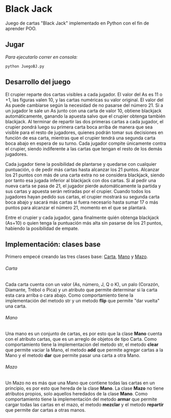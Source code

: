 <h1> Black Jack </h1>

Juego de cartas "Black Jack" implementado en Python con el fin de aprender POO.<br>

## Jugar
_Para ejecutarlo correr en consola:_<br>
```
python JuegoBJ.py
```

## Desarrollo del juego
<p>El crupier reparte dos cartas visibles a cada jugador. El valor del As es 11 o +1, las figuras valen 10, y las cartas numéricas su valor original. El valor del As puede cambiarse
según la necesidad de no pasarse del número 21. Si a un jugador le sale un As junto con una carta de valor 10, obtiene blackjack automáticamente, ganando la apuesta salvo que el
crupier obtenga también blackjack. Al terminar de repartir las dos primeras cartas a cada jugador, el crupier pondrá luego su primera carta boca arriba de manera que sea visible
para el resto de jugadores, quienes podrán tomar sus decisiones en función de esa carta, mientras que el crupier tendrá una segunda carta boca abajo en espera de su turno. Cada
jugador compite únicamente contra el crupier, siendo indiferente a las cartas que tengan el resto de los demás jugadores. </p>

<p>Cada jugador tiene la posibilidad de plantarse y quedarse con cualquier puntuación, o de pedir más cartas hasta alcanzar los 21 puntos. Alcanzar los 21 puntos con más de una carta
extra no se considera blackjack, siendo por tanto esa jugada inferior al blackjack con dos cartas. Si al pedir una nueva carta se pasa de 21, el jugador pierde automáticamente la
partida y sus cartas y apuesta serán retiradas por el crupier. Cuando todos los jugadores hayan pedido sus cartas, el crupier mostrará su segunda carta boca abajo y sacará más
cartas si fuera necesario hasta sumar 17 o más puntos para alcanzar el número 21, momento en el que se plantará.</p>

<p>Entre el crupier y cada jugador, gana finalmente quién obtenga blackjack (As+10) o quien tenga la puntuación más alta sin pasarse de los 21 puntos, habiendo la posibilidad de
empate.</p>

## Implementación: clases base

Primero empecé creando las tres clases base: [Carta](Carta.py), [Mano](Mano.py) y [Mazo](Mazo.py). 

###### Carta

Cada carta cuenta con un valor (As, número, J, Q o K), un palo (Corazón, Diamante, Trébol o Pica) y un atributo que permite determinar si la carta esta cara arriba o cara abajo.
Como comportamiento tiene la implementación del metodo str y un metodo __flip__ que permite "dar vuelta" una carta.

###### Mano

Una mano es un conjunto de cartas, es por esto que la clase __Mano__ cuenta con el atributo cartas, que es un arreglo de objetos de tipo Carta.
Como comportamiento tiene la implementacion del metodo str, el metodo __clear__ que permite vaciar la Mano, el metodo __add__ que permite agregar cartas a la Mano y el metodo __dar__ que permite pasar una carta a otra Mano.

###### Mazo

Un Mazo no es más que una Mano que contiene todas las cartas en un principio, es por esto que hereda de la clase __Mano__. La clase __Mazo__ no tiene atributos propios, solo aquellos heredados de la clase __Mano__.
Como comportamiento tiene la implementación del metodo __armar__ que permite cargar todas las cartas en el mazo, el metodo __mezclar__ y el metodo __repartir__ que permite dar cartas a otras manos.
